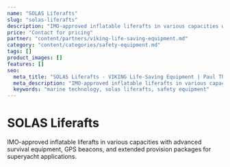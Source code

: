 ```yaml
---
name: "SOLAS Liferafts"
slug: "solas-liferafts"
description: "IMO-approved inflatable liferafts in various capacities with advanced survival equipment, GPS beacons, and extended provision packages for superyacht applications."
price: "Contact for pricing"
partner: "content/partners/viking-life-saving-equipment.md"
category: "content/categories/safety-equipment.md"
tags: []
product_images: []
features: []
seo:
  meta_title: "SOLAS Liferafts - VIKING Life-Saving Equipment | Paul Thames"
  meta_description: "IMO-approved inflatable liferafts in various capacities with advanced survival equipment, GPS beacons, and extended provision packages for superyacht "
  keywords: "marine technology, solas liferafts, safety equipment"
---
```


# SOLAS Liferafts

IMO-approved inflatable liferafts in various capacities with advanced survival equipment, GPS beacons, and extended provision packages for superyacht applications.





